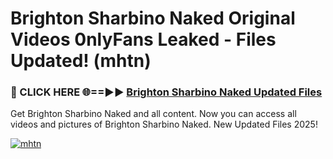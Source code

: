 # Brighton Sharbino Naked Original Videos 0nlyFans Leaked - Files Updated! (mhtn)

<h3>🔴 CLICK HERE 🌐==►► <a href="https://tinyurl.com/yckcrads" rel="nofollow">Brighton Sharbino Naked Updated Files</a></h3>

Get Brighton Sharbino Naked and all content. Now you can access all videos and pictures of Brighton Sharbino Naked. New Updated Files 2025!

[![mhtn](https://i.imgur.com/hpKpOFt.gif)](https://tinyurl.com/yckcrads)
